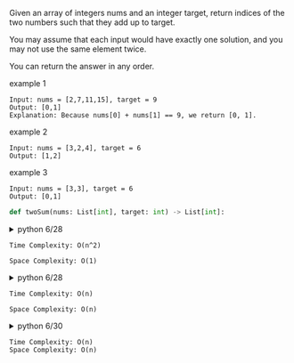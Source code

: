 Given an array of integers nums and an integer target, return indices of the two numbers such that they add up to target.

You may assume that each input would have exactly one solution, and you may not use the same element twice.

You can return the answer in any order.

example 1

```
Input: nums = [2,7,11,15], target = 9
Output: [0,1]
Explanation: Because nums[0] + nums[1] == 9, we return [0, 1].
```

example 2

```
Input: nums = [3,2,4], target = 6
Output: [1,2]
```

example 3

```
Input: nums = [3,3], target = 6
Output: [0,1]
```

```py
def twoSum(nums: List[int], target: int) -> List[int]:
```

<details>

  <summary>
  python 6/28 

  ```  
  Time Complexity: O(n^2)
  
  Space Complexity: O(1) 
  ```
  </summary>

```py
def twoSum(nums: List[int], target: int) -> List[int]:
    for i in range(len(nums)):
        sum = nums[i]
        for j in range(i+1,len(nums)):
            if target == sum + nums[j]:
                return [i, j]

    return []

```
</details>

<details>

  <summary>
  python 6/28
  
  ```
  Time Complexity: O(n)
  
  Space Complexity: O(n)
  ```
  </summary>

```py
def twoSum(nums: list[int], target: int) -> list[int]:
        
    hashmap = {}
    for i, num in enumerate(nums):
        if (target - num) in hashmap and hashmap[target - num] != i:
            return [hashmap[target - num], i]
        hashmap[num] = i
    return []
```
</details>


<details>

  <summary>
  python 6/30
  
  ```
  Time Complexity: O(n)
  Space Complexity: O(n)
  ```
  </summary>

```py
def twoSum(nums: list[int], target: int) -> list[int]:
    
    hashmap = {}
    for i, num in enumerate(nums):
        complement = target - num

        if complement in hashmap:
            return [hashmap[complement], i]

        hashmap[num] = i
    
    return []
```

In the previous answer, 

```py
the hashmap[target - num] != i 
```

is not really necessary since `hashmap[num] = i` was assigned at the end of the iteration anyway, so I took it out.
</details>
